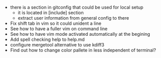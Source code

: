 - there is a section in gitconfig that could be used for local setup
	- it is located in [include] section
	- extract user information from general config to there
- Fix shift tab in vim so it could unident a line
- See how to have a fuller vim on command line
- See how to have vim mode activated automatically at the begining
- Add spell checking help to help.md
- configure mergetool alternative to use kdiff3
- Find out how to change color pallete in less independent of terminal?

